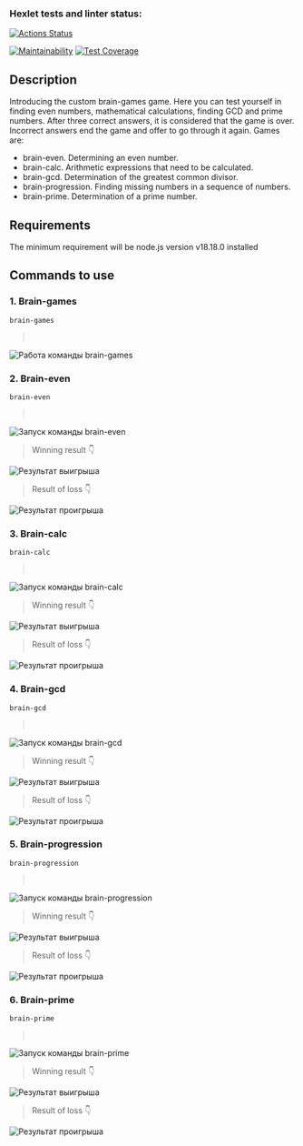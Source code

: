 ### Hexlet tests and linter status:

[![Actions Status](https://github.com/MikhailKup/frontend-project-44/workflows/hexlet-check/badge.svg)](https://github.com/MikhailKup/frontend-project-44/actions)

[![Maintainability](https://api.codeclimate.com/v1/badges/1b7ae31d1674576ba4ed/maintainability)](https://codeclimate.com/github/MikhailKup/frontend-project-44/maintainability)
[![Test Coverage](https://api.codeclimate.com/v1/badges/1b7ae31d1674576ba4ed/test_coverage)](https://codeclimate.com/github/MikhailKup/frontend-project-44/test_coverage)

## Description

Introducing the custom brain-games game. Here you can test yourself in finding even numbers, mathematical calculations, finding GCD and prime numbers. After three correct answers, it is considered that the game is over. Incorrect answers end the game and offer to go through it again. Games are:

- brain-even. Determining an even number.
- brain-calc. Arithmetic expressions that need to be calculated.
- brain-gcd. Determination of the greatest common divisor.
- brain-progression. Finding missing numbers in a sequence of numbers.
- brain-prime. Determination of a prime number.

## Requirements

The minimum requirement will be node.js version v18.18.0 installed

## Commands to use

### 1. Brain-games

```
brain-games
```

> <br>

![Работа команды brain-games](/demo/brain-games_1.jpg)

### 2. Brain-even

```
brain-even
```

> <br>

![Запуск команды brain-even](/demo/brain-even_1.jpg)

> Winning result :point_down:
> <br>

![Результат выигрыша](/demo/brain-even_2.jpg)

> Result of loss :point_down:
> <br>

![Результат проигрыша](/demo/brain-even_3.jpg)

### 3. Brain-calc

```
brain-calc
```

> <br>

![Запуск команды brain-calc](/demo/brain-calc_1.jpg)

> Winning result :point_down:
> <br>

![Результат выигрыша](/demo/brain-calc_2.jpg)

> Result of loss :point_down:
> <br>

![Результат проигрыша](/demo/brain-calc_3.jpg)

### 4. Brain-gcd

```
brain-gcd
```

> <br>

![Запуск команды brain-gcd](/demo/brain-gcd_1.jpg)

> Winning result :point_down:
> <br>

![Результат выигрыша](/demo/brain-gcd_2.jpg)

> Result of loss :point_down:
> <br>

![Результат проигрыша](/demo/brain-gcd_3.jpg)

### 5. Brain-progression

```
brain-progression
```

> <br>

![Запуск команды brain-progression](/demo/brain-progression_1.jpg)

> Winning result :point_down:
> <br>

![Результат выигрыша](/demo/brain-progression_2.jpg)

> Result of loss :point_down:
> <br>

![Результат проигрыша](/demo/brain-progression_3.jpg)

### 6. Brain-prime

```
brain-prime
```

> <br>

![Запуск команды brain-prime](/demo/brain-prime_1.jpg)

> Winning result :point_down:
> <br>

![Результат выигрыша](/demo/brain-prime_2.jpg)

> Result of loss :point_down:
> <br>

![Результат проигрыша](/demo/brain-prime_3.jpg)
